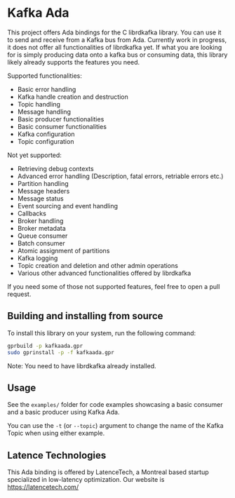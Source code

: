 # Kafka Ada

This project offers Ada bindings for the C librdkafka library. You can use it to send and receive from a Kafka bus from Ada. Currently work in progress, it does not offer all functionalities of librdkafka yet. If what you are looking for is simply producing data onto a kafka bus or consuming data, this library likely already supports the features you need.

Supported functionalities:

- Basic error handling
- Kafka handle creation and destruction
- Topic handling
- Message handling
- Basic producer functionalities
- Basic consumer functionalities
- Kafka configuration
- Topic configuration

Not yet supported:

- Retrieving debug contexts
- Advanced error handling (Description, fatal errors, retriable errors etc.)
- Partition handling
- Message headers
- Message status
- Event sourcing and event handling
- Callbacks
- Broker handling
- Broker metadata
- Queue consumer
- Batch consumer
- Atomic assignment of partitions
- Kafka logging
- Topic creation and deletion and other admin operations
- Various other advanced functionalities offered by librdkafka

If you need some of those not supported features, feel free to open a pull request.

## Building and installing from source

To install this library on your system, run the following command:

```bash
gprbuild -p kafkaada.gpr
sudo gprinstall -p -f kafkaada.gpr
```

Note: You need to have librdkafka already installed.

## Usage

See the `examples/` folder for code examples showcasing a basic consumer and a
basic producer using Kafka Ada.

You can use the `-t` (or `--topic`) argument to change the name of the Kafka Topic when using either example.

## Latence Technologies

This Ada binding is offered by LatenceTech, a Montreal based startup specialized in low-latency optimization. Our website is https://latencetech.com/
